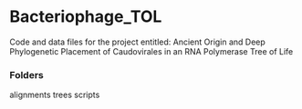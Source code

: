 # Bacteriophage_TOL
Code and data files for the project entitled: Ancient Origin and Deep Phylogenetic Placement of Caudovirales in an RNA Polymerase Tree of Life

### Folders
alignments
trees
scripts
